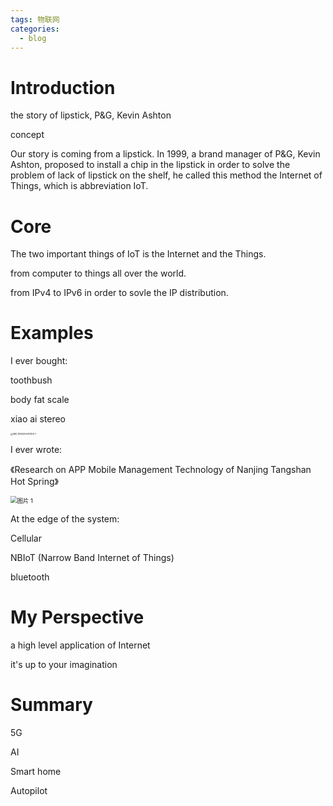 ```yaml
---
tags: 物联网
categories:
  - blog
---
```


# Introduction

the story of lipstick, P&G, Kevin Ashton

concept



Our story is coming from a lipstick. In 1999, a brand manager of P&G, Kevin Ashton, proposed to install a chip in the lipstick in order to solve the problem of lack of lipstick on the shelf, he called this method the Internet of Things, which is abbreviation IoT.

# Core

The two important things of IoT is the Internet and the Things.

from computer to things all over the world.

from IPv4 to IPv6 in order to sovle the IP distribution. 

# Examples

I ever bought:

toothbush

body fat scale

xiao ai stereo

<img src="https://cdn.jsdelivr.net/gh/wholon/image@main/uPic/IMG_1EB420A0F5D6-1.jpeg" alt="IMG_1EB420A0F5D6-1" style="zoom: 25%;" />



I ever wrote:

《Research on APP Mobile Management Technology of Nanjing Tangshan Hot Spring》

<img src="https://cdn.jsdelivr.net/gh/wholon/image@main/uPic/%E5%9B%BE%E7%89%87%201.png" alt="图片 1" style="zoom: 67%;" />

At the edge of the system:

Cellular

NBIoT (Narrow Band Internet of Things)

bluetooth

# My Perspective

a high level application of Internet

it's up to your imagination

# Summary

5G

AI

Smart home

Autopilot
